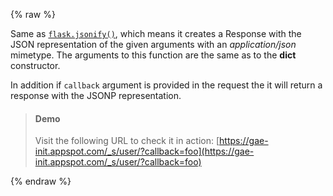 {% raw %}

Same as [`flask.jsonify()`](http://flask.pocoo.org/docs/api/#flask.json.jsonify),
which means it creates a Response with the JSON representation of the given
arguments with an *application/json* mimetype. The arguments to this function
are the same as to the **dict** constructor.

In addition if `callback` argument is provided in the request the it will
return a response with the JSONP representation.


> #### Demo
> Visit the following URL to check it in action:
> [https://gae-init.appspot.com/_s/user/?callback=foo](https://gae-init.appspot.com/_s/user/?callback=foo)

{% endraw %}
